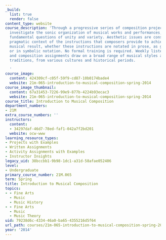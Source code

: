 ```yaml
---
_build:
  list: true
  render: false
content_type: website
course_description: 'Through a progressive series of composition projects, students
  investigate the sonic organization of musical works and performances, focusing on
  fundamental questions of unity and variety. Aesthetic issues are considered in the
  pragmatic context of the instructions that composers provide to achieve a desired
  musical result, whether these instructions are notated in prose, as graphic images,
  or in symbolic notation. No formal training is required. Weekly listening, reading,
  and composition assignments draw on a broad range of musical styles and intellectual
  traditions, from various cultures and historical periods.

  '
course_image:
  content: 424309cf-c05f-59f9-cd87-10b0174bade4
  website: 21m-065-introduction-to-musical-composition-spring-2014
course_image_thumbnail:
  content: 67a31453-7226-99e9-877b-4224b93ecac3
  website: 21m-065-introduction-to-musical-composition-spring-2014
course_title: Introduction to Musical Composition
department_numbers:
- 21M
extra_course_numbers: ''
instructors:
  content:
  - 34297daf-46d7-78ed-faf1-042a7f2bd201
  website: ocw-www
learning_resource_types:
- Projects with Examples
- Written Assignments
- Activity Assignments with Examples
- Instructor Insights
legacy_uid: 38bccbb1-9b98-1dc1-a31d-58afae052406
level:
- Undergraduate
primary_course_number: 21M.065
term: Spring
title: Introduction to Musical Composition
topics:
- - Fine Arts
  - Music
  - Music History
- - Fine Arts
  - Music
  - Music Theory
uid: 79238d6c-4334-46a0-ba65-4355216d5f64
url_path: courses/21m-065-introduction-to-musical-composition-spring-2014
year: '2014'
---
```

